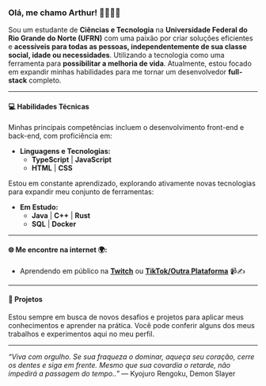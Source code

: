 ### Olá, me chamo Arthur! 👋🧑🏾‍💻

Sou um estudante de **Ciências e Tecnologia** na **Universidade Federal do Rio Grande do Norte (UFRN)** com uma paixão por criar soluções eficientes e **acessíveis para todas as pessoas, independentemente de sua classe social, idade ou necessidades**. Utilizando a tecnologia como uma ferramenta para **possibilitar a melhoria de vida**. Atualmente, estou focado em expandir minhas habilidades para me tornar um desenvolvedor **full-stack** completo.

---

#### 💻 Habilidades Técnicas

Minhas principais competências incluem o desenvolvimento front-end e back-end, com proficiência em:

* **Linguagens e Tecnologias:**
    * **TypeScript** | **JavaScript**
    * **HTML** | **CSS**

Estou em constante aprendizado, explorando ativamente novas tecnologias para expandir meu conjunto de ferramentas:

* **Em Estudo:**
    * **Java** | **C++** | **Rust**
    * **SQL** | **Docker**
---

#### 🌐 Me encontre na internet 🌍:

* Aprendendo em público na **[Twitch](https://www.twitch.tv/im4rthurz)** ou **[TikTok/Outra Plataforma](https://www.tiktok.com/@im4rthurz)** 📹✍️

---

#### 🚀 Projetos

Estou sempre em busca de novos desafios e projetos para aplicar meus conhecimentos e aprender na prática. Você pode conferir alguns dos meus trabalhos e experimentos aqui no meu perfil.

---

*“Viva com orgulho. Se sua fraqueza o dominar, aqueça seu coração, cerre os dentes e siga em frente. Mesmo que sua covardia o retarde, não impedirá a passagem do tempo..”* — Kyojuro Rengoku, Demon Slayer

